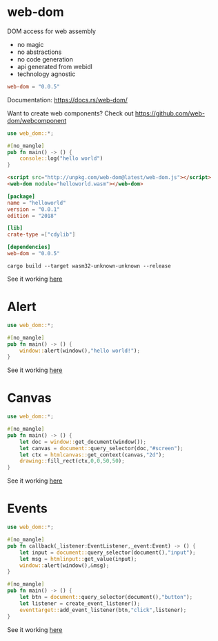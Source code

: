 # web-dom

DOM access for web assembly
* no magic
* no abstractions
* no code generation
* api generated from webidl
* technology agnostic

```toml
web-dom = "0.0.5"
```

Documentation: https://docs.rs/web-dom/

Want to create web components? Check out https://github.com/web-dom/webcomponent

```rust
use web_dom::*;

#[no_mangle]
pub fn main() -> () {
    console::log("hello world")
}
```
```html
<script src="http://unpkg.com/web-dom@latest/web-dom.js"></script>
<web-dom module="helloworld.wasm"></web-dom>
```
```toml
[package]
name = "helloworld"
version = "0.0.1"
edition = "2018"

[lib]
crate-type =["cdylib"]

[dependencies]
web-dom = "0.0.5"
```
```console
cargo build --target wasm32-unknown-unknown --release
```

See it working [here](https://web-dom.github.io/web-dom/examples/helloworld/)

# Alert

```rust
use web_dom::*;

#[no_mangle]
pub fn main() -> () {
    window::alert(window(),"hello world!");
}
```

See it working [here](https://web-dom.github.io/web-dom/examples/alert/)

# Canvas

```rust
use web_dom::*;

#[no_mangle]
pub fn main() -> () {
    let doc = window::get_document(window());
    let canvas = document::query_selector(doc,"#screen");
    let ctx = htmlcanvas::get_context(canvas,"2d");
    drawing::fill_rect(ctx,0,0,50,50);
}
```

See it working [here](https://web-dom.github.io/web-dom/examples/canvas/)

# Events

```rust
use web_dom::*;

#[no_mangle]
pub fn callback(_listener:EventListener,_event:Event) -> () {
    let input = document::query_selector(document(),"input");
    let msg = htmlinput::get_value(input);
    window::alert(window(),&msg);
}

#[no_mangle]
pub fn main() -> () {
    let btn = document::query_selector(document(),"button");
    let listener = create_event_listener();
    eventtarget::add_event_listener(btn,"click",listener);
}
```

See it working [here](https://web-dom.github.io/web-dom/examples/events/)
